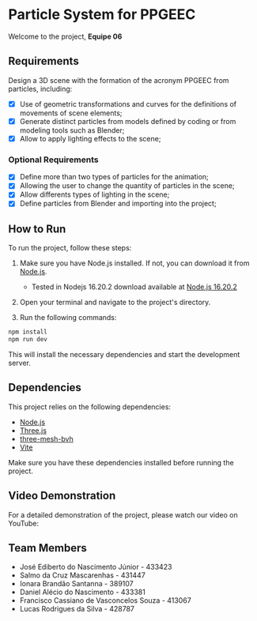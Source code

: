 # Particle System for PPGEEC

Welcome to the project, **Equipe 06**

## Requirements

Design a 3D scene with the formation of the acronym PPGEEC from particles, including:

- [x] Use of geometric transformations and curves for the definitions of movements of scene elements;
- [x] Generate distinct particles from models defined by coding or from modeling tools such as Blender;
- [x] Allow to apply lighting effects to the scene;

### Optional Requirements

- [x] Define more than two types of particles for the animation;
- [x] Allowing the user to change the quantity of particles in the scene;
- [x] Allow differents types of lighting in the scene;
- [x] Define particles from Blender and importing into the project;
## How to Run <a name="how-to-run"></a>

To run the project, follow these steps:

1. Make sure you have Node.js installed. If not, you can download it from [Node.js](https://nodejs.org/en/).
   - Tested in Nodejs 16.20.2 download available at [Node.js 16.20.2](https://nodejs.org/download/release/v16.20.2/)

3. Open your terminal and navigate to the project's directory.

4. Run the following commands:

```bash
npm install
npm run dev
```

This will install the necessary dependencies and start the development server.

## Dependencies <a name="dependencies"></a>

This project relies on the following dependencies:

- [Node.js](https://nodejs.org/en/)
- [Three.js](https://threejs.org/)
- [three-mesh-bvh](https://www.npmjs.com/package/three-mesh-bvh)
- [Vite](https://vitejs.dev/)

Make sure you have these dependencies installed before running the project.

## Video Demonstration <a name="video-demonstration"></a>

For a detailed demonstration of the project, please watch our video on YouTube:

## Team Members

- José Ediberto do Nascimento Júnior - 433423
- Salmo da Cruz Mascarenhas - 431447
- Ionara Brandão Santanna - 389107
- Daniel Alécio do Nascimento - 433381
- Francisco Cassiano de Vasconcelos Souza - 413067
- Lucas Rodrigues da Silva - 428787
